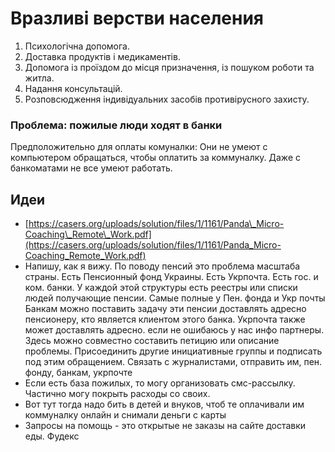 # Вразливі верстви населения

1. Психологічна допомога.
2. Доставка продуктів і медикаментів.
3. Допомога із проїздом до місця призначення, із пошуком роботи та житла.
4. Надання консультацій.
5. Розповсюдження індивідуальних засобів противірусного захисту.

### Проблема: пожилые люди ходят в банки

Предположительно для оплаты комуналки: Они не умеют с компьютером обращаться, чтобы оплатить за коммуналку. Даже с банкоматами не все умеют работать.

## Идеи

* [https://casers.org/uploads/solution/files/1/1161/Panda\_Micro-Coaching\_Remote\_Work.pdf](https://casers.org/uploads/solution/files/1/1161/Panda_Micro-Coaching_Remote_Work.pdf)
* Напишу, как я вижу. По поводу пенсий это проблема масштаба страны. Есть Пенсионный фонд Украины. Есть Укрпочта. Есть гос. и ком. банки. У каждой этой структуры есть реестры или списки людей получающие пенсии. Самые полные у Пен. фонда и Укр почты Банкам можно поставить задачу эти пенсии доставлять адресно пенсионеру, кто является клиентом этого банка. Укрпочта также может доставлять адресно. если не ошибаюсь у нас инфо партнеры. Здесь можно совместно составить петицию или описание проблемы. Присоединить другие инициативные группы и подписать под этим обращением. Связать с журналистами, отправить им, пен. фонду, банкам, укрпочте
* Если есть база пожилых, то могу организовать смс-рассылку. Частично могу покрыть расходы со своих.
* Вот тут тогда надо бить в детей и внуков, чтоб те оплачивали им коммуналку онлайн и снимали деньги с карты
* Запросы на помощь - это открытые не заказы на сайте доставки еды. Фудекс

